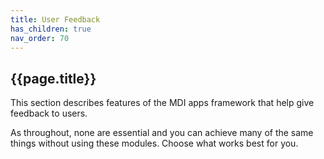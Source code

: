 ```yaml
---
title: User Feedback
has_children: true
nav_order: 70
---
```


## {{page.title}}

This section describes features of the MDI
apps framework that help give feedback to users.

As throughout, none are essential and you can
achieve many of the same things without using these
modules. Choose what works best for you.
